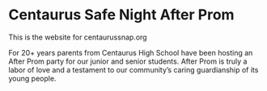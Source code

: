 # Centaurus Safe Night After Prom
This is the website for centaurussnap.org

For 20+ years parents from Centaurus High School have been hosting an After Prom party for our junior and senior students. After Prom is truly a labor of love and a testament to our community’s caring guardianship of its young people.
